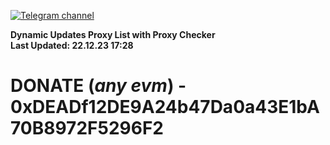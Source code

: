 [![Telegram channel](https://img.shields.io/endpoint?url=https://runkit.io/damiankrawczyk/telegram-badge/branches/master?url=https://t.me/n4z4v0d)](https://t.me/n4z4v0d) 

**Dynamic Updates Proxy List with Proxy Checker**  
**Last Updated: 22.12.23 17:28**

# DONATE (_any evm_) - 0xDEADf12DE9A24b47Da0a43E1bA70B8972F5296F2
